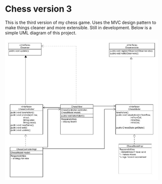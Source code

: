# Chess version 3

This is the third version of my chess game. 
Uses the MVC design pattern to make things cleaner and more extensible.
Still in development. Below is a simple UML diagram of this project.


![UML Diagram](/etc/Chessv3.jpg?raw=true "UML Diagram")

